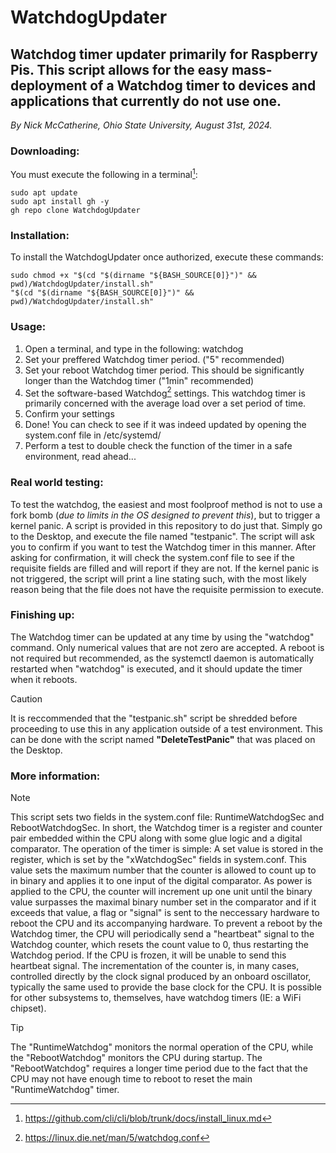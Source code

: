 # WatchdogUpdater
## Watchdog timer updater primarily for Raspberry Pis. This script allows for the easy mass-deployment of a Watchdog timer to devices and applications that currently do not use one.

*By Nick McCatherine, Ohio State University,
August 31st, 2024.*

### Downloading:
You must execute the following in a terminal[^1]:
```
sudo apt update
sudo apt install gh -y
gh repo clone WatchdogUpdater
```

### Installation:
To install the WatchdogUpdater once authorized, execute these commands:
```
sudo chmod +x "$(cd "$(dirname "${BASH_SOURCE[0]}")" && pwd)/WatchdogUpdater/install.sh"
"$(cd "$(dirname "${BASH_SOURCE[0]}")" && pwd)/WatchdogUpdater/install.sh"
```
### Usage: 
1. Open a terminal, and type in the following: watchdog
2. Set your preffered Watchdog timer period. ("5" recommended)
3. Set your reboot Watchdog timer period. This should be significantly longer than the Watchdog timer ("1min" recommended)
4. Set the software-based Watchdog[^2] settings. This watchdog timer is primarily concerned with the average load over a set period of time.
5. Confirm your settings
6. Done! You can check to see if it was indeed updated by opening the system.conf file in /etc/systemd/
7. Perform a test to double check the function of the timer in a safe environment, read ahead...

### Real world testing:
To test the watchdog, the easiest and most foolproof method is not to use a fork bomb (*due to limits in the OS designed to prevent this*), but to trigger a kernel panic. A script is provided in this repository to do just that.
Simply go to the Desktop, and execute the file named "testpanic". The script will ask you to confirm if you want to test the Watchdog timer in this manner.
After asking for confirmation, it will check the system.conf file to see if the requisite fields are filled and will report if they are not. If the kernel panic is not triggered,
the script will print a line stating such, with the most likely reason being that the file does not have the requisite permission to execute.

### Finishing up:
The Watchdog timer can be updated at any time by using the "watchdog" command. Only numerical values that are not zero are accepted.
A reboot is not required but recommended, as the systemctl daemon is automatically restarted when "watchdog" is executed, and it should update the timer when it reboots.
> [!CAUTION]
> It is reccommended that the "testpanic.sh" script be shredded before proceeding to use this in any application outside of a test environment. This can be done with the script named **"DeleteTestPanic"** that was placed on the Desktop.




### More information: 
> [!Note]
This script sets two fields in the system.conf file: RuntimeWatchdogSec and RebootWatchdogSec. In short, the Watchdog timer is a register and counter pair embedded within the CPU along with some glue logic and a digital comparator. The operation of the timer is simple: A set value is stored in the register, which is set by the "xWatchdogSec" fields in system.conf. This value sets the maximum number that the counter is allowed to count up to in binary and applies it to one input of the digital comparator. As power is applied to the CPU, the counter will increment up one unit until the binary value surpasses the maximal binary number set in the comparator and if it exceeds that value, a flag or "signal" is sent to the neccessary hardware to reboot the CPU and its accompanying hardware. To prevent a reboot by the Watchdog timer, the CPU will periodically send a "heartbeat" signal to the Watchdog counter, which resets the count value to 0, thus restarting the Watchdog period. If the CPU is frozen, it will be unable to send this heartbeat signal. The incrementation of the counter is, in many cases, controlled directly by the clock signal produced by an onboard oscillator, typically the same used to provide the base clock for the CPU. It is possible for other subsystems to, themselves, have watchdog timers (IE: a WiFi chipset).

> [!Tip]
The "RuntimeWatchdog" monitors the normal operation of the CPU, while the "RebootWatchdog" monitors the CPU during startup. The "RebootWatchdog" requires a longer time period due to the fact that the CPU may not have enough time to reboot to reset the main "RuntimeWatchdog" timer.
>
> [^1]:https://github.com/cli/cli/blob/trunk/docs/install_linux.md
> [^2]:https://linux.die.net/man/5/watchdog.conf

